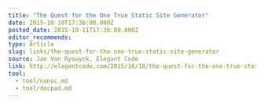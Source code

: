 ```yaml
---
title: "The Quest for the One True Static Site Generator"
date: 2015-10-10T17:36:00.000Z
posted_date: 2015-10-11T17:36:00.000Z
editor_recommends:
type: Article
slug: links/the-quest-for-the-one-true-static-site-generator
source: Jan Van Ryswyck, Elegant Code
link: http://elegantcode.com/2015/10/10/the-quest-for-the-one-true-static-site-generator/
tool:
  - tool/nanoc.md
  - tool/docpad.md
---
```

